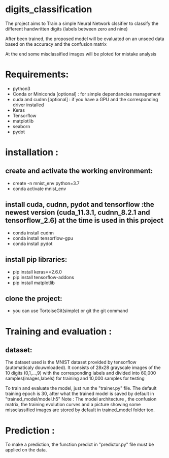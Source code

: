 # digits_classification

The project aims to Train a simple Neural Network clssifier to classify the different handwritten digits (labels
between zero and nine)

After been trained, the proposed model will be evaluated on an unseed
 data based on the accuracy and the confusion matrix
 
At the end some misclassified images will be ploted  for mistake analysis

# Requirements:
-	python3
-	Conda or Miniconda [optional] : for simple dependancies management
-	cuda and cudnn [optional] : if you have a GPU and the corresponding driver installed
-	Keras
-	Tensorflow 
-	matplotlib
-	seaborn
-	pydot

# installation :
##  create and activate the working environment:
-	create -n mnist_env python=3.7
-	conda activate mnist_env

##  install cuda, cudnn, pydot and tensorflow :the newest version (cuda_11.3.1, cudnn_8.2.1 and tensorflow_2.6) at the time is used in this project
-	conda install cudnn
-	conda install tensorflow-gpu
-	conda install pydot

##  install pip libraries:
-	pip install keras==2.6.0
-	pip install tensorflow-addons
-	pip install matplotlib

##  clone the project: 
- you can use TortoiseGit(simple) or git the git command 


# Training and evaluation :
##  dataset:
The dataset used is the MNIST dataset provided by tensorflow (automaticaly douwnloaded).
It consists of 28x28 grayscale images of the 10 digits (0,1,...,9) with the corresponding labels and 
divided into 60,000 samples(images,labels) for training and 10,000 samples for testing

To train and evaluate the model, just run the "trainer.py" file.
The default training epoch is 30, after what the trained model is saved by default in 
"trained_model/model.h5"
Note : The model architecture , the confusion matrix, the training evolution curves and
a picture showing some missclassified images are stored by default in trained_model folder too.

# Prediction :
To make a prediction, the function predict in "predictor.py" file must be applied on 
the data.
